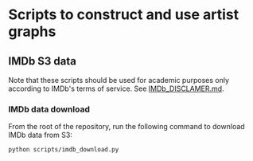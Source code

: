 # Scripts to construct and use artist graphs

## IMDb S3 data

Note that these scripts should be used for academic purposes only according to IMDb's terms of service. See 
[IMDb_DISCLAMER.md](IMDb_DISCLAMER.md).

### IMDb data download

From the root of the repository, run the following command to download IMDb data from S3:

```bash
python scripts/imdb_download.py
```

